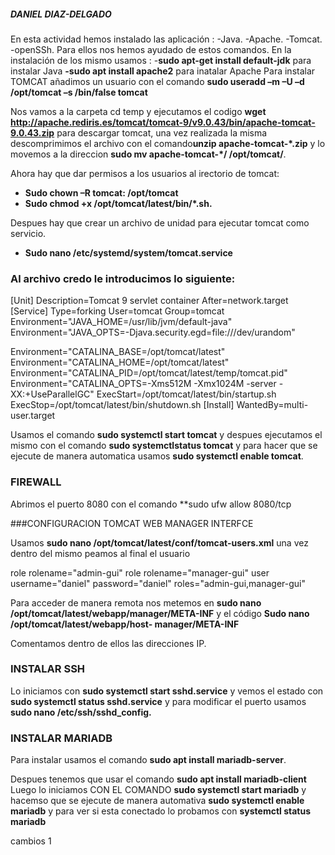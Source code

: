 ##### DANIEL DIAZ-DELGADO


En esta actividad hemos instalado las aplicación :
	-Java.
	-Apache.
	-Tomcat.
	-openSSh.
Para ellos nos hemos ayudado de estos comandos.
En la instalación de los mismo usamos :
-**sudo apt-get install default-jdk** para instalar Java
**-sudo apt install apache2** para inatalar Apache
Para instalar TOMCAT añadimos un usuario con el comando **sudo useradd –m –U –d /opt/tomcat –s /bin/false tomcat**

Nos vamos a la carpeta cd temp y ejecutamos el codigo **wget http://apache.rediris.es/tomcat/tomcat-9/v9.0.43/bin/apache-tomcat-9.0.43.zip** para descargar tomcat, una vez realizada la misma descomprimimos el archivo con el comando**unzip apache-tomcat-*.zip** y lo movemos a la direccion **sudo mv apache-tomcat-*/ /opt/tomcat/**.

Ahora hay que dar permisos a los usuarios al irectorio de tomcat:

-	**Sudo chown –R tomcat: /opt/tomcat**
-	**Sudo chmod +x /opt/tomcat/latest/bin/*.sh.**

Despues hay que crear un archivo de unidad para ejecutar tomcat como servicio.

-	**Sudo nano /etc/systemd/system/tomcat.service**

### Al archivo credo le introducimos lo siguiente:

[Unit]
Description=Tomcat 9 servlet container
After=network.target
 [Service]
Type=forking
User=tomcat
Group=tomcat
Environment="JAVA_HOME=/usr/lib/jvm/default-java"
Environment="JAVA_OPTS=-Djava.security.egd=file:///dev/urandom"
 
Environment="CATALINA_BASE=/opt/tomcat/latest"
Environment="CATALINA_HOME=/opt/tomcat/latest"
Environment="CATALINA_PID=/opt/tomcat/latest/temp/tomcat.pid"
Environment="CATALINA_OPTS=-Xms512M -Xmx1024M -server -XX:+UseParallelGC"
ExecStart=/opt/tomcat/latest/bin/startup.sh
ExecStop=/opt/tomcat/latest/bin/shutdown.sh 
[Install]
WantedBy=multi-user.target

Usamos el comando **sudo systemctl start tomcat** y despues ejecutamos el mismo con el comando **sudo systemctlstatus tomcat** y para hacer que se ejecute de manera automatica usamos **sudo systemctl enable tomcat**.

### FIREWALL

Abrimos el puerto 8080 con el comando **sudo ufw allow 8080/tcp

###CONFIGURACION TOMCAT WEB MANAGER INTERFCE

Usamos **sudo nano /opt/tomcat/latest/conf/tomcat-users.xml**
una vez dentro del mismo peamos al final el usuario 

role rolename="admin-gui"
role rolename="manager-gui"
user username="daniel" password="daniel" roles="admin-gui,manager-gui"

Para acceder de manera remota nos metemos en **sudo nano /opt/tomcat/latest/webapp/manager/META-INF** y el código **Sudo nano /opt/tomcat/latest/webapp/host- manager/META-INF**

Comentamos dentro de ellos las direcciones IP.

### INSTALAR SSH

Lo iniciamos con **sudo systemctl start sshd.service** y vemos el estado con **sudo systemctl status sshd.service** y para modificar el puerto usamos **sudo nano /etc/ssh/sshd_config.**

### INSTALAR MARIADB

Para instalar usamos el comando **sudo apt install mariadb-server**.

Despues tenemos que usar el comando **sudo apt install mariadb-client**
Luego lo iniciamos CON EL COMANDO **sudo systemctl start mariadb** y hacemso que se ejecute de manera automativa **sudo systemctl enable mariadb** y para ver si esta conectado lo probamos con **systemctl status mariadb**

cambios 1
